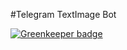 #Telegram TextImage Bot

[![Greenkeeper badge](https://badges.greenkeeper.io/mmis1000/telegram-text-image-bot.svg)](https://greenkeeper.io/)